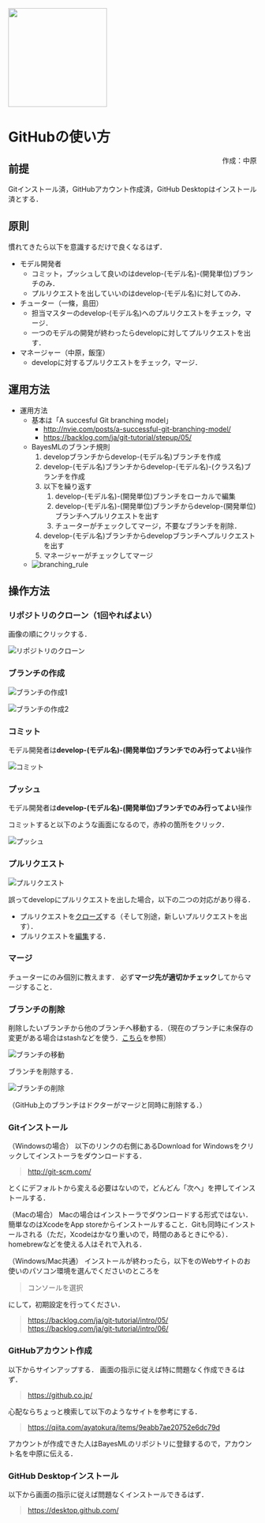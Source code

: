 <img src="../logos/BayesML_logo.png" width="200">

# GitHubの使い方

<div style="text-align:right;float:right">
作成：中原
</div>

## 前提

Gitインストール済，GitHubアカウント作成済，GitHub Desktopはインストール済とする．

## 原則

慣れてきたら以下を意識するだけで良くなるはず．

* モデル開発者
  * コミット，プッシュして良いのはdevelop-(モデル名)-(開発単位)ブランチのみ．
  * プルリクエストを出していいのはdevelop-(モデル名)に対してのみ．
* チューター（一條，島田）
  * 担当マスターのdevelop-(モデル名)へのプルリクエストをチェック，マージ．
  * 一つのモデルの開発が終わったらdevelopに対してプルリクエストを出す．
* マネージャー（中原，飯窪）
  * developに対するプルリクエストをチェック，マージ．

## 運用方法

* 運用方法
  * 基本は「A succesful Git branching model」
    * http://nvie.com/posts/a-successful-git-branching-model/
    * https://backlog.com/ja/git-tutorial/stepup/05/
  * BayesMLのブランチ規則
    1. developブランチからdevelop-(モデル名)ブランチを作成
    2. develop-(モデル名)ブランチからdevelop-(モデル名)-(クラス名)ブランチを作成
    3. 以下を繰り返す
       1. develop-(モデル名)-(開発単位)ブランチをローカルで編集
       2. develop-(モデル名)-(開発単位)ブランチからdevelop-(開発単位)ブランチへプルリクエストを出す
       3. チューターがチェックしてマージ，不要なブランチを削除．
    4. develop-(モデル名)ブランチからdevelopブランチへプルリクエストを出す
    5. マネージャーがチェックしてマージ
  * ![branching_rule](../images/branching_rule.png)

## 操作方法

### リポジトリのクローン（1回やればよい）

画像の順にクリックする．

![リポジトリのクローン](../images/repository_clone.png)

### ブランチの作成

![ブランチの作成1](../images/make_branch1.png)

![ブランチの作成2](../images/make_branch2.png)

### コミット

モデル開発者は**develop-(モデル名)-(開発単位)ブランチでのみ行ってよい**操作

![コミット](../images/commit.png)

### プッシュ

モデル開発者は**develop-(モデル名)-(開発単位)ブランチでのみ行ってよい**操作

コミットすると以下のような画面になるので，赤枠の箇所をクリック．

![プッシュ](../images/push.png)


### プルリクエスト

![プルリクエスト](../images/pull_request.png)

誤ってdevelopにプルリクエストを出した場合，以下の二つの対応があり得る．
* プルリクエストを[クローズ](https://docs.github.com/ja/pull-requests/collaborating-with-pull-requests/incorporating-changes-from-a-pull-request/closing-a-pull-request)する（そして別途，新しいプルリクエストを出す）．
* プルリクエストを[編集](https://docs.github.com/ja/pull-requests/collaborating-with-pull-requests/proposing-changes-to-your-work-with-pull-requests/changing-the-base-branch-of-a-pull-request)する．

### マージ

チューターにのみ個別に教えます．
必ず**マージ先が適切かチェック**してからマージすること．

### ブランチの削除

削除したいブランチから他のブランチへ移動する．（現在のブランチに未保存の変更がある場合はstashなどを使う．[こちら](https://backlog.com/ja/git-tutorial/stepup/03/)を参照）

![ブランチの移動](../images/move_branch.png)

ブランチを削除する．

![ブランチの削除](../images/delete_branch.png)

（GitHub上のブランチはドクターがマージと同時に削除する．）

### Gitインストール

（Windowsの場合）
以下のリンクの右側にあるDownload for Windowsをクリックしてインストーラをダウンロードする．

> http://git-scm.com/

とくにデフォルトから変える必要はないので，どんどん「次へ」を押してインストールする．

（Macの場合）
Macの場合はインストーラでダウンロードする形式ではない．
簡単なのはXcodeをApp storeからインストールすること．Gitも同時にインストールされる（ただ，Xcodeはかなり重いので，時間のあるときにやる）．
homebrewなどを使える人はそれで入れる．

（Windows/Mac共通）
インストールが終わったら，以下をのWebサイトのお使いのパソコン環境を選んでくださいのところを

> コンソールを選択

にして，初期設定を行ってください．

> https://backlog.com/ja/git-tutorial/intro/05/  
> https://backlog.com/ja/git-tutorial/intro/06/

### GitHubアカウント作成

以下からサインアップする．
画面の指示に従えば特に問題なく作成できるはず．

> https://github.co.jp/

心配ならちょっと検索して以下のようなサイトを参考にする．
> https://qiita.com/ayatokura/items/9eabb7ae20752e6dc79d

アカウントが作成できた人はBayesMLのリポジトリに登録するので，アカウント名を中原に伝える．

### GitHub Desktopインストール

以下から画面の指示に従えば問題なくインストールできるはず．

> https://desktop.github.com/
